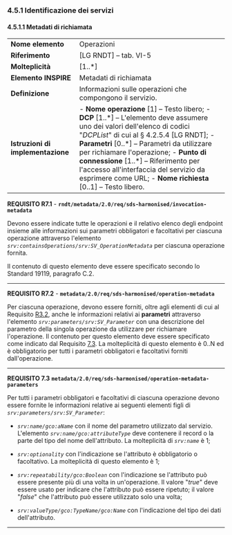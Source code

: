 ### 4.5.1 Identificazione dei servizi


#### 4.5.1.1 Metadati di richiamata

|  |  |
| --- | --- |
| **Nome elemento** | Operazioni |
| **Riferimento** | [LG RNDT] – tab. VI-5 |
| **Molteplicità** | [1..\*] |
| **Elemento INSPIRE** | Metadati di richiamata |
| **Definizione** | Informazioni sulle operazioni che compongono il servizio. |
| **Istruzioni di implementazione** | - **Nome operazione** [1] – Testo libero; - **DCP** [1..\*] – L&#39;elemento deve assumere uno dei valori dell&#39;elenco di codici &quot;_DCPList_&quot; di cui al § 4.2.5.4 [LG RNDT]; - **Parametri** [0..\*] – Parametri da utilizzare per richiamare l&#39;operazione; - **Punto di connessione** [1..\*] – Riferimento per l&#39;accesso all&#39;interfaccia del servizio da esprimere come URL; - **Nome richiesta** [0..1] – Testo libero. |

**REQUISITO R7.1** - **```rndt/metadata/2.0/req/sds-harmonised/invocation-metadata```**

Devono essere indicate tutte le operazioni e il relativo elenco degli endpoint insieme alle informazioni sui parametri obbligatori e facoltativi per ciascuna operazione attraverso l&#39;elemento _```srv:containsOperations/srv:SV_OperationMetadata```_ per ciascuna operazione fornita.

Il contenuto di questo elemento deve essere specificato secondo lo Standard 19119, paragrafo C.2.

---

**REQUISITO R7.2** - **```metadata/2.0/req/sds-harmonised/operation-metadata```**

Per ciascuna operazione, devono essere forniti, oltre agli elementi di cui al Requisito [R3.2](../baseline/identification.md#R3.2), anche le informazioni relativi ai **parametri** attraverso l&#39;elemento _```srv:parameters/srv:SV_Parameter```_ con una descrizione del parametro della singola operazione da utilizzare per richiamare l&#39;operazione. Il contenuto per questo elemento deve essere specificato come indicato dal Requisito [7.3](#7.3). La molteplicità di questo elemento è 0..N ed è obbligatorio per tutti i parametri obbligatori e facoltativi forniti dall&#39;operazione.

---

<a name=7.3>**REQUISITO 7.3**</a>  **```metadata/2.0/req/sds-harmonised/operation-metadata-parameters```**

Per tutti i parametri obbligatori e facoltativi di ciascuna operazione devono essere fornite le informazioni relative ai seguenti elementi figli di _```srv:parameters/srv:SV_Parameter```_:

- _```srv:name/gco:aName```_ con il nome del parametro utilizzato dal servizio. L&#39;elemento _```srv:name/gco:attributeType```_ deve contenere il record o la parte del tipo del nome dell&#39;attributo. La molteplicità di _```srv:name```_ è 1;

- _```srv:optionality```_ con l&#39;indicazione se l&#39;attributo è obbligatorio o facoltativo. La molteplicità di questo elemento è 1;

- _```srv:repeatability/gco:Boolean```_ con l&#39;indicazione se l&#39;attributo può essere presente più di una volta in un&#39;operazione. Il valore &quot;_true_&quot; deve essere usato per indicare che l&#39;attributo può essere ripetuto; il valore &quot;_false_&quot; che l&#39;attributo può essere utilizzato solo una volta;

- _```srv:valueType/gco:TypeName/gco:Name```_ con l&#39;indicazione del tipo dei dati dell&#39;attributo.

---
